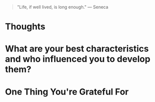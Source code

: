 
> \"Life, if well lived, is long enough.\" — Seneca

# Thoughts

# What are your best characteristics and who influenced you to develop them?

# One Thing You're Grateful For

